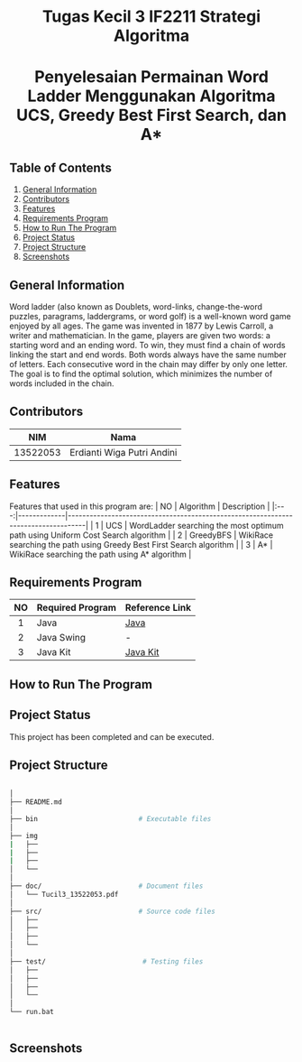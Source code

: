 <h1 align="center"> Tugas Kecil 3 IF2211 Strategi Algoritma </h1>
<h1 align="center">  Penyelesaian Permainan Word Ladder Menggunakan Algoritma UCS, Greedy Best First Search, dan A* </h1>


## Table of Contents
1. [General Information](#general-information)
2. [Contributors](#contributors)
3. [Features](#features)
4. [Requirements Program](#required_program)
5. [How to Run The Program](#how-to-run-the-program)
6. [Project Status](#project-status)
7. [Project Structure](#project-structure)
8. [Screenshots](#screenshots)


## General Information
Word ladder (also known as Doublets, word-links, change-the-word puzzles, paragrams, laddergrams, or word golf) is a well-known word game enjoyed by all ages. The game was invented in 1877 by Lewis Carroll, a writer and mathematician. In the game, players are given two words: a starting word and an ending word. To win, they must find a chain of words linking the start and end words. Both words always have the same number of letters. Each consecutive word in the chain may differ by only one letter. The goal is to find the optimal solution, which minimizes the number of words included in the chain.


## Contributors
|   NIM    |                  Nama                  |
| :------: | :------------------------------------: |
| 13522053 |       Erdianti Wiga Putri Andini       |


## Features
Features that used in this program are:
| NO  | Algorithm   | Description                                                                       |
|:---:|-------------|-----------------------------------------------------------------------------------|
| 1   | UCS         | WordLadder searching the most optimum path using Uniform Cost Search algorithm    |
| 2   | GreedyBFS   | WikiRace searching the path using Greedy Best First Search algorithm              |
| 3   | A*          | WikiRace searching the path using A* algorithm                                    |


## Requirements Program
|   NO   |  Required Program                  |                           Reference Link                            |
| :----: | ---------------------------------- |---------------------------------------------------------------------|
|   1    | Java                               | [Java](https://www.java.com/en/download/)                           |                            
|   2    | Java Swing                         | -                                                                   |
|   3    | Java Kit                           | [Java Kit](https://www.oracle.com/java/technologies/downloads/)     |


## How to Run The Program


## Project Status
This project has been completed and can be executed.


## Project Structure
```bash

│
├── README.md
│
├── bin                         # Executable files
│
├── img
|   ├── 
|   ├── 
|   ├── 
│   └── 
│
├── doc/                        # Document files
│   └── Tucil3_13522053.pdf
│
├── src/                        # Source code files
│   ├── 
│   ├──
│   ├──
│   └──
│
├── test/                        # Testing files
│   ├── 
│   ├──
│   ├──
│   └──
│
└── run.bat                                  
        
```

## Screenshots
